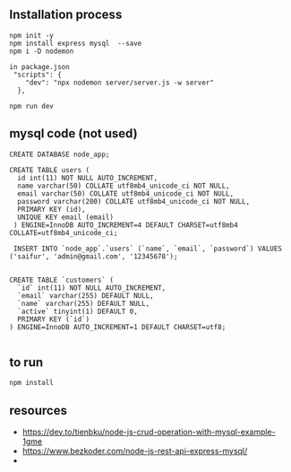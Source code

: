 
## Installation process

```
npm init -y 
npm install express mysql  --save
npm i -D nodemon

in package.json
 "scripts": {
    "dev": "npx nodemon server/server.js -w server"
  },

npm run dev
```


## mysql code (not used)
```
CREATE DATABASE node_app;
 
CREATE TABLE users (
  id int(11) NOT NULL AUTO_INCREMENT,
  name varchar(50) COLLATE utf8mb4_unicode_ci NOT NULL,
  email varchar(50) COLLATE utf8mb4_unicode_ci NOT NULL,
  password varchar(200) COLLATE utf8mb4_unicode_ci NOT NULL,
  PRIMARY KEY (id),
  UNIQUE KEY email (email)
 ) ENGINE=InnoDB AUTO_INCREMENT=4 DEFAULT CHARSET=utf8mb4 COLLATE=utf8mb4_unicode_ci;

 INSERT INTO `node_app`.`users` (`name`, `email`, `password`) VALUES ('saifur', 'admin@gmail.com', '12345678');


CREATE TABLE `customers` (
  `id` int(11) NOT NULL AUTO_INCREMENT,
  `email` varchar(255) DEFAULT NULL,
  `name` varchar(255) DEFAULT NULL,
  `active` tinyint(1) DEFAULT 0,
  PRIMARY KEY (`id`)
) ENGINE=InnoDB AUTO_INCREMENT=1 DEFAULT CHARSET=utf8;


```


## to run
```
npm install
```


## resources
* https://dev.to/tienbku/node-js-crud-operation-with-mysql-example-1gme
* https://www.bezkoder.com/node-js-rest-api-express-mysql/ 
* 